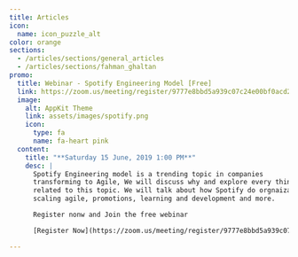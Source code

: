 ```yaml
---
title: Articles
icon:
  name: icon_puzzle_alt
color: orange
sections:
  - /articles/sections/general_articles
  - /articles/sections/fahman_ghaltan
promo:
  title: Webinar - Spotify Engineering Model [Free]
  link: https://zoom.us/meeting/register/9777e8bbd5a939c07c24e00bf0acd2b8
  image:
    alt: AppKit Theme
    link: assets/images/spotify.png
    icon:
      type: fa
      name: fa-heart pink
  content:
    title: "**Saturday 15 June, 2019 1:00 PM**"
    desc: |
      Spotify Engineering model is a trending topic in companies
      transforming to Agile, We will discuss why and explore every thing
      related to this topic. We will talk about how Spotify do orgnaization structure,
      scaling agile, promotions, learning and development and more.

      Register nonw and Join the free webinar

      [Register Now](https://zoom.us/meeting/register/9777e8bbd5a939c07c24e00bf0acd2b8){: .btn .btn-cta}

---
```

